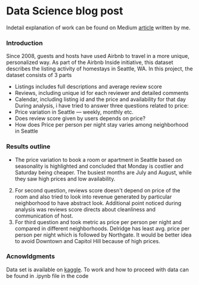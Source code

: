 # Data Science blog post
Indetail explanation of work can be found on Medium [article](https://medium.com/@pramodch/does-airbnb-prices-have-impact-in-seattle-kaggle-airbnb-seattle-data-de37d8a5ea8) written by me.
### Introduction
Since 2008, guests and hosts have used Airbnb to travel in a more unique, personalized way. As part of the Airbnb Inside initiative, this dataset describes the listing activity of homestays in Seattle, WA.
 In this project, the dataset consists of 3 parts 
 * Listings includes full descriptions and average review score
 * Reviews, including unique id for each reviewer and detailed comments
 * Calendar, including listing id and the price and availability for that day
 During analysis, i have tried to answer three questions related to price:
 * Price variation in Seattle — weekly, monthly etc.
 * Does review score given by users depends on price?
 * How does Price per person per night stay varies among neighborhood in Seattle
### Results outline
* The price variation to book a room or apartment in Seattle based on seasonality is highlighted and concluded that Monday is costlier and Saturday being cheaper. The busiest months are July and August, while they saw high prices and low availability.
2. For second question, reviews score doesn't depend on price of the room and also tried to look into revenue generated by particular neighborhood to have abstract look. Additional point noticed during analysis was reviews score directs about cleanliness and communication of host.
3. For third question and took metric as price per person per night and compared in different neighborhoods. Delridge has least avg. price per person per night which is followed by Northgate. It would be better idea to avoid Downtown and Capitol Hill because of high prices.
 ### Acnowldgments
 Data set is available on [kaggle](https://www.kaggle.com/airbnb/seattle). 
 To work and how to proceed with data can be found in .ipynb file in the code
 
